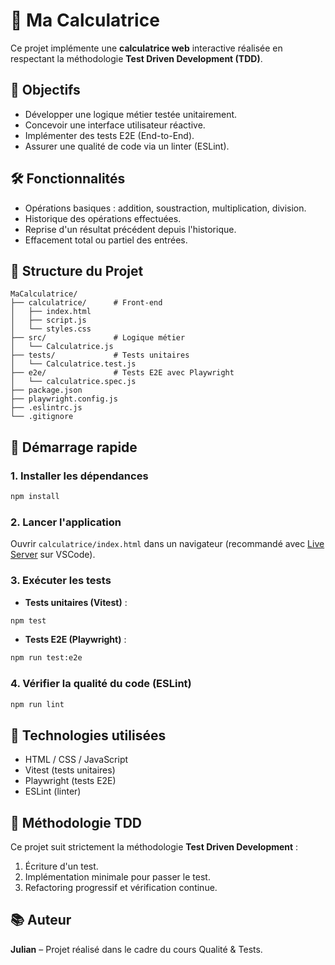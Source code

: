 # 🚀 Ma Calculatrice

Ce projet implémente une **calculatrice web** interactive réalisée en respectant la méthodologie **Test Driven Development (TDD)**.

## 🎯 Objectifs

- Développer une logique métier testée unitairement.
- Concevoir une interface utilisateur réactive.
- Implémenter des tests E2E (End-to-End).
- Assurer une qualité de code via un linter (ESLint).

## 🛠️ Fonctionnalités

- Opérations basiques : addition, soustraction, multiplication, division.
- Historique des opérations effectuées.
- Reprise d'un résultat précédent depuis l'historique.
- Effacement total ou partiel des entrées.

## 🧱 Structure du Projet

```
MaCalculatrice/
├── calculatrice/      # Front-end
│   ├── index.html
│   ├── script.js
│   └── styles.css
├── src/               # Logique métier
│   └── Calculatrice.js
├── tests/             # Tests unitaires
│   └── Calculatrice.test.js
├── e2e/               # Tests E2E avec Playwright
│   └── calculatrice.spec.js
├── package.json
├── playwright.config.js
├── .eslintrc.js
└── .gitignore
```

## 🚦 Démarrage rapide

### 1. Installer les dépendances

```bash
npm install
```

### 2. Lancer l'application

Ouvrir `calculatrice/index.html` dans un navigateur (recommandé avec [Live Server](https://marketplace.visualstudio.com/items?itemName=ritwickdey.LiveServer) sur VSCode).

### 3. Exécuter les tests

- **Tests unitaires (Vitest)** :

```bash
npm test
```

- **Tests E2E (Playwright)** :

```bash
npm run test:e2e
```

### 4. Vérifier la qualité du code (ESLint)

```bash
npm run lint
```

## 🧪 Technologies utilisées

- HTML / CSS / JavaScript
- Vitest (tests unitaires)
- Playwright (tests E2E)
- ESLint (linter)

## 📌 Méthodologie TDD

Ce projet suit strictement la méthodologie **Test Driven Development** :

1. Écriture d'un test.
2. Implémentation minimale pour passer le test.
3. Refactoring progressif et vérification continue.

## 📚 Auteur

**Julian** – Projet réalisé dans le cadre du cours Qualité & Tests.